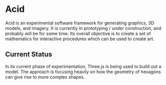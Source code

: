 # Acid
Acid is an experimental software framework for generating graphics, 3D models, and imagery. It is currently in prototyping / under construction, and probably will be for some time. Its overall objective is to create a set of mathematics for interactive procedures which can be used to create art. 

## Current Status

In its current phase of experimentation, Three.js is being used to build out a model. The approach is focusing heavily on how the geometry of hexagons can give rise to more complex shapes.
